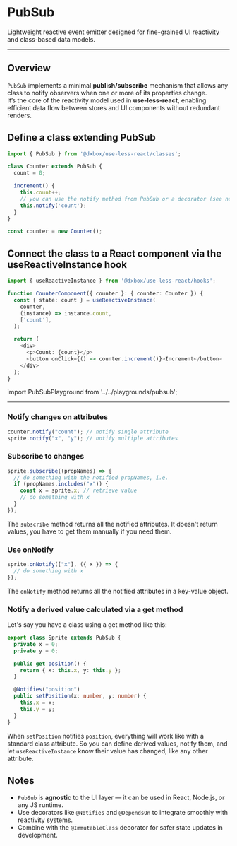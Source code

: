 # PubSub

Lightweight reactive event emitter designed for fine-grained UI reactivity and class-based data models.

---

## Overview

`PubSub` implements a minimal **publish/subscribe** mechanism that allows any class to notify observers when one or more of its properties change.  
It’s the core of the reactivity model used in **use-less-react**, enabling efficient data flow between stores and UI components without redundant renders.

## Define a class extending PubSub

```ts
import { PubSub } from '@dxbox/use-less-react/classes';

class Counter extends PubSub {
  count = 0;

  increment() {
    this.count++;
    // you can use the notify method from PubSub or a decorator (see next)
    this.notify('count');
  }
}

const counter = new Counter();
```

## Connect the class to a React component via the useReactiveInstance hook

```ts
import { useReactiveInstance } from '@dxbox/use-less-react/hooks';

function CounterComponent({ counter }: { counter: Counter }) {
  const { state: count } = useReactiveInstance(
    counter,
    (instance) => instance.count,
    ['count'],
  );

  return (
    <div>
      <p>Count: {count}</p>
      <button onClick={() => counter.increment()}>Increment</button>
    </div>
  );
}
```

import PubSubPlayground from '../../playgrounds/pubsub';

<PubSubPlayground />

---

### Notify changes on attributes

```ts
counter.notify("count"); // notify single attribute
sprite.notify("x", "y"); // notify multiple attributes
```

### Subscribe to changes

```ts
sprite.subscribe((propNames) => {
  // do something with the notified propNames, i.e.
  if (propNames.includes("x")) {
    const x = sprite.x; // retrieve value
    // do something with x
  }
});
```
The `subscribe` method returns all the notified attributes. It doesn't return values, you have to get them manually if you need them.

### Use onNotify

```ts
sprite.onNotify(["x"], ({ x }) => {
  // do something with x
});
```
The `onNotify` method returns all the notified attributes in a key-value object.

### Notify a derived value calculated via a get method

Let's say you have a class using a get method like this:

```ts
export class Sprite extends PubSub {
  private x = 0;
  private y = 0;

  public get position() {
    return { x: this.x, y: this.y };
  }

  @Notifies("position")
  public setPosition(x: number, y: number) {
    this.x = x;
    this.y = y;
  }
}
```
When `setPosition` notifies `position`, everything will work like with a standard class attribute. So you can define derived values, notify them, and let `useReactiveInstance` know their value has changed, like any other attribute.

## Notes

- `PubSub` is **agnostic** to the UI layer — it can be used in React, Node.js, or any JS runtime.
- Use decorators like `@Notifies` and `@DependsOn` to integrate smoothly with reactivity systems.
- Combine with the `@ImmutableClass` decorator for safer state updates in development.
